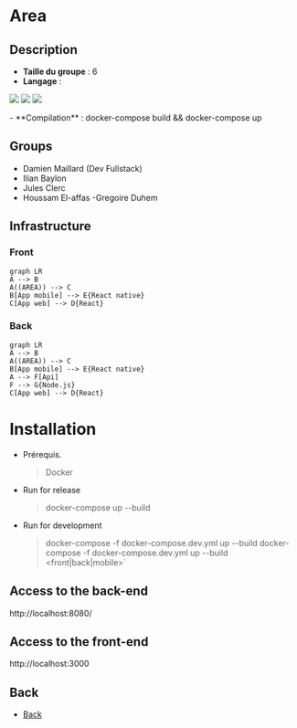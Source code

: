 # Area

## Description

- **Taille du groupe** : 6
- **Langage** :
<p>
  <img src="https://img.shields.io/badge/React-20232A?style=for-the-badge&logo=react&logoColor=61DAFB"/>
  <img src="https://img.shields.io/badge/React_Native-20232A?style=for-the-badge&logo=react&logoColor=61DAFB"/>
  <img src="https://img.shields.io/badge/Node.js-43853D?style=for-the-badge&logo=node.js&logoColor=white"/>
</p>
- **Compilation** : docker-compose build && docker-compose up

## Groups

- Damien Maillard (Dev Fullstack)
- Ilian Baylon
- Jules Clerc
- Houssam El-affas 
-Gregoire Duhem

## Infrastructure

### Front
```mermaid
graph LR
A --> B
A((AREA)) --> C
B[App mobile] --> E{React native}
C[App web] --> D{React}
```

### Back
```mermaid
graph LR
A --> B
A((AREA)) --> C
B[App mobile] --> E{React native}
A --> F[Api]
F --> G{Node.js}
C[App web] --> D{React}
```

# Installation
- Prérequis.
  > Docker

- Run for release
  > docker-compose up --build
- Run for development
  > docker-compose -f docker-compose.dev.yml up --build
  > docker-compose -f docker-compose.dev.yml up --build <front|back|mobile>`

## Access to the back-end

http://localhost:8080/<route>

## Access to the front-end

http://localhost:3000

## Back

- [Back](back/README.md)
